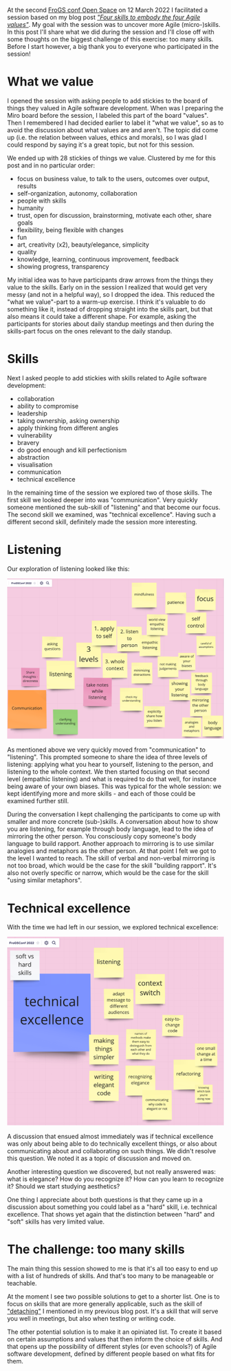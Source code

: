 <!--
.. title: Uncovering Agile micro-skills at FroGS conf
.. slug: uncovering-agile-micro-skills-at-frogsconf
.. date: 2022-03-14 16:56:09 UTC+01:00
.. tags: agile, skills, values, conferences
.. category: agile
.. link: 
.. description: 
.. type: text
-->

At the second [FroGS conf Open Space](https://frogsconf.nl/) on 12 March 2022 I facilitated a session based on my blog post [*"Four skills to embody the four Agile values"*](link://slug/four-skills-to-embody-the-four-agile-values). My goal with the session was to uncover more Agile (micro-)skills. In this post I'll share what we did during the session and I'll close off with some thoughts on the biggest challenge of this exercise: too many skills. Before I start however, a big thank you to everyone who participated in the session!


# What we value

I opened the session with asking people to add stickies to the board of things they valued in Agile software development. When was I preparing the Miro board before the session, I labeled this part of the board "values". Then I remembered I had decided earlier to label it "what we value", so as to avoid the discussion about what values are and aren't. The topic did come up (i.e. the relation between values, ethics and morals), so I was glad I could respond by saying it's a great topic, but not for this session.

<!-- TEASER_END -->

We ended up with 28 stickies of things we value. Clustered by me for this post and in no particular order:

- focus on business value, to talk to the users, outcomes over output, results
- self-organization, autonomy, collaboration
- people with skills
- humanity
- trust, open for discussion, brainstorming, motivate each other, share goals
- flexibility, being flexible with changes
- fun
- art, creativity (x2), beauty/elegance, simplicity
- quality
- knowledge, learning, continuous improvement, feedback
- showing progress, transparency

My initial idea was to have participants draw arrows from the things they value to the skills. Early on in the session I realized that would get very messy (and not in a helpful way), so I dropped the idea. This reduced the "what we value"-part to a warm-up exercise. I think it's valuable to do something like it, instead of dropping straight into the skills part, but that also means it could take a different shape. For example, asking the participants for stories about daily standup meetings and then during the skills-part focus on the ones relevant to the daily standup.


# Skills
Next I asked people to add stickies with skills related to Agile software development:

- collaboration
- ability to compromise
- leadership
- taking ownership, asking ownership
- apply thinking from different angles
- vulnerability
- bravery
- do good enough and kill perfectionism
- abstraction
- visualisation
- communication
- technical excellence

In the remaining time of the session we explored two of those skills. The first skill we looked deeper into was "communication". Very quickly someone mentioned the sub-skill of "listening" and that become our focus. The second skill we examined, was "technical excellence". Having such a different second skill, definitely made the session more interesting.

# Listening

Our exploration of listening looked like this:

![Stickies with listening skills](/images/2022/agile-microskills-frogs/listening.png)

As mentioned above we very quickly moved from "communication" to "listening". This prompted someone to share the idea of three levels of listening: applying what you hear to yourself, listening to the person, and listening to the whole context. We then started focusing on that second level (empathic listening) and what is required to do that well, for instance being aware of your own biases. This was typical for the whole session: we kept identifying more and more skills - and each of those could be examined further still.

During the conversation I kept challenging the participants to come up with smaller and more concrete (sub-)skills.  A conversation about how to show you are listening, for example through body language, lead to the idea of mirroring the other person. You consciously copy someone's body language to build rapport. Another approach to mirroring is to use similar analogies and metaphors as the other person. At that point I felt we got to the level I wanted to reach. The skill of verbal and non-verbal mirroring is not too broad, which would be the case for the skill "building rapport". It's also not overly specific or narrow, which would be the case for the skill "using similar metaphors".


# Technical excellence

With the time we had left in our session, we explored technical excellence:

![Stickes with technical excellence skills](/images/2022/agile-microskills-frogs/technical-excellence.png)

A discussion that ensued almost immediately was if technical excellence was only about being able to do technically excellent things, or also about communicating about and collaborating on such things. We didn't resolve this question. We noted it as a topic of discussion and moved on.

Another interesting question we discovered, but not really answered was: what is elegance? How do you recognize it?	How can you learn to recognize it? Should we start studying aesthetics?

One thing I appreciate about both questions is that they came up in a discussion about something you could label as a "hard" skill, i.e. technical excellence. That shows yet again that the distinction between "hard" and "soft" skills has very limited value.


# The challenge: too many skills
The main thing this session showed to me is that it's all too easy to end up with a list of hundreds of skills. And that's too many to be manageable or teachable.

At the moment I see two possible solutions to get to a shorter list. One is to focus on skills that are more generally applicable, such as the skill of ["detaching"](link://slug/four-skills-to-embody-the-four-agile-values#detaching) I mentioned in my previous blog post. It's a skill that will serve you well in meetings, but also when testing or writing code.

The other potential solution is to make it an opiniated list. To create it based on certain assumptions and values that then inform the choice of skills. And that opens up the possibility of different styles (or even schools?) of Agile software development, defined by different people based on what fits for them.
